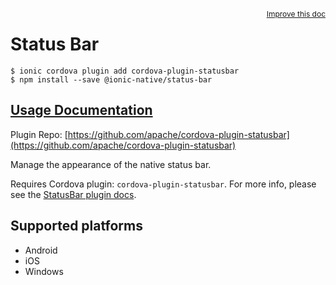 <a style="float:right;font-size:12px;" href="http://github.com/ionic-team/ionic-native/edit/master/src/@ionic-native/plugins/status-bar/index.ts#L6">
  Improve this doc
</a>

# Status Bar

```
$ ionic cordova plugin add cordova-plugin-statusbar
$ npm install --save @ionic-native/status-bar
```

## [Usage Documentation](https://ionicframework.com/docs/native/status-bar/)

Plugin Repo: [https://github.com/apache/cordova-plugin-statusbar](https://github.com/apache/cordova-plugin-statusbar)

Manage the appearance of the native status bar.

Requires Cordova plugin: `cordova-plugin-statusbar`. For more info, please see the [StatusBar plugin docs](https://github.com/apache/cordova-plugin-statusbar).

## Supported platforms
- Android
- iOS
- Windows



